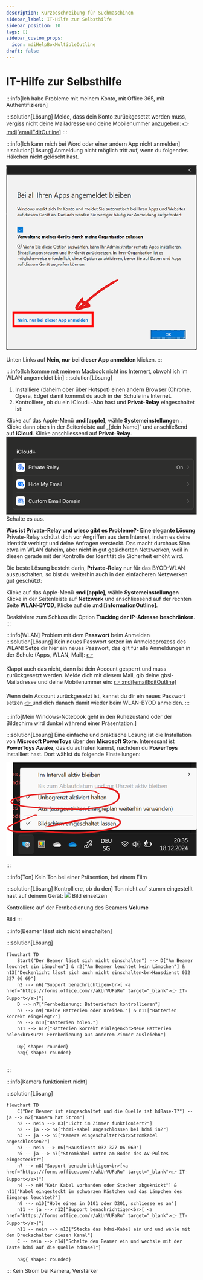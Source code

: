 ```yaml
---
description: Kurzbeschreibung für Suchmaschinen
sidebar_label: IT-Hilfe zur Selbsthilfe
sidebar_position: 10
tags: []
sidebar_custom_props:
  icon: mdiHelpBoxMultipleOutline
draft: false
---
```


# IT-Hilfe zur Selbsthilfe

<Tabs>
  <TabItem value="Mein Gerät" label="Mein Gerät">
:::info[Ich habe Probleme mit meinem Konto, mit Office 365, mit Authentifizieren]

:::solution[Lösung]
Melde, dass dein Konto zurückgesetzt werden muss, vergiss nicht deine Mailadresse und deine Mobilenummer anzugeben: [👉 :mdi[emailEditOutline]](mailto:soarhe.jahany@bernedu.ch?subject=Account%20Sch%C3%BCler%3Ain%20zur%C3%BCcksetzen&body=Guten%20Tag%20Herr%20Jahany%2C%0A%0ABitte%20setzen%20Sie%20meinen%20Account%20zur%C3%BCck%3A%0A%0A%40edu.gbsl.ch%0A%0ATel.%2007%0A%0ABesten%20Dank%20und%20freundliche%20Gr%C3%BCsse)
:::

:::info[Ich kann mich bei Word oder einer andern App nicht anmelden]
:::solution[Lösung]
Anmeldung nicht möglich tritt auf, wenn du folgendes Häkchen nicht gelöscht hast.

![--width=350px](./login-screen-o365.png)

Unten Links auf __Nein, nur bei dieser App anmelden__ klicken.
:::

:::info[Ich komme mit meinem Macbook nicht ins Internert, obwohl ich im WLAN angemeldet bin]
:::solution[Lösung]
1. Installiere (daheim ober über Hotspot) einen andern Browser (Chrome, Opera, Edge) damit kommst du auch in der Schule ins Internet.
2. Kontrolliere, ob du ein iCloud+-Abo hast und __Privat-Relay__ eingeschaltet ist:

Klicke auf das Apple-Menü __:mdi[apple]__, wähle __Systemeinstellungen__ . Klicke dann oben in der Seitenleiste auf „[dein Name]“ und anschließend auf __iCloud__. Klicke anschliessend auf __Privat-Relay__.
![](macprivaterelay.png)
Schalte es aus.

**Was ist Private-Relay und wieso gibt es Probleme?- Eine elegante Lösung**
Private-Relay schützt dich vor Angriffen aus dem Internet, indem es deine Identität verbirgt und deine Anfragen versteckt. Das macht durchaus Sinn etwa im WLAN daheim, aber nicht in gut gesicherten Netzwerken, weil in diesen gerade mit der Kontrolle der Identität die Sicherheit erhöht wird.

Die beste Lösung besteht darin, __Private-Relay__ nur für das BYOD-WLAN auszuschalten, so bist du weiterhin auch in den einfacheren Netzwerken gut geschützt:

Klicke auf das Apple-Menü __:mdi[apple]__, wähle __Systemeinstellungen__ . Klicke in der Seitenleiste auf __Netzwerk__ und anschliessend auf der rechten Seite __WLAN-BYOD__, Klicke auf die __:mdi[informationOutline]__.

Deaktiviere zum Schluss die Option __Tracking der IP-Adresse beschränken__.
:::

:::info[WLAN]
Problem mit dem **Passwort** beim Anmelden
:::solution[Lösung]
Kein neues Passwort setzen im Anmeldeprozess des WLAN! Setze dir hier ein neues Passwort, das gilt für alle Anmeldungen in der Schule (Apps, WLAN, Mail): [👉 ](https://password.edubern.ch/)

Klappt auch das nicht, dann ist dein Account gesperrt und muss zurückgesetzt werden. Melde dich mit diesem Mail, gib deine gbsl-Mailadresse und deine Mobilenummer ein: [👉 :mdi[emailEditOutline]](mailto:soarhe.jahany@bernedu.ch?subject=Account%20Sch%C3%BCler%3Ain%20zur%C3%BCcksetzen&body=Guten%20Tag%20Herr%20Jahany%2C%0A%0ABitte%20setzen%20Sie%20meinen%20Account%20zur%C3%BCck%3A%0A%0A%40edu.gbsl.ch%0A%0ATel.%2007%0A%0ABesten%20Dank%20und%20freundliche%20Gr%C3%BCsse)

Wenn dein Account zurückgesetzt ist, kannst du dir ein neues Passwort setzen [👉 ](https://password.edubern.ch/) und dich danach damit wieder beim WLAN-BYOD anmelden.
:::

:::info[Mein Windows-Notebook geht in den Ruhezustand oder der Bildschirm wird dunkel während einer Präsentation.]

:::solution[Lösung]
Eine einfache und praktische Lösung ist die Installation von __Microsoft PowerToys__ über den __Microsoft Store__. Interessant ist __PowerToys Awake__, das du aufrufen kannst, nachdem du __PowerToys__ installiert hast. Dort wählst du folgende Einstellungen:

![](PowerToysAwake.png)


:::

  </TabItem>
  <TabItem value="Installation D-Gebäude" label="Installation D-Gebäude">
:::info[Ton]
Kein Ton bei einer Präsention, bei einem Film

:::solution[Lösung]
Kontrolliere, ob du den] Ton nicht auf stumm eingestellt hast auf deinem Gerät:
![](lautstärke.png)
Bild einsetzen

Kontrolliere auf der Fernbedienung des Beamers __Volume__

Bild
:::

:::info[Beamer lässt sich nicht einschalten]

:::solution[Lösung]
 
```mermaid
flowchart TD
    Start("Der Beamer lässt sich nicht einschalten") --> D["Am Beamer leuchtet ein Lämpchen"] & n2["Am Beamer leuchtet kein Lämpchen"] & n13["Deckenlicht lässt sich auch nicht einschalten<br>Hausdienst 032 327 06 69"]
    n2 --> n6["Support benachrichtigen<br>[ <a href="https://forms.office.com/r/akUrVUFaRu" target="_blank">👉 IT-Support</a>]"]
    D --> n7["Fernbedienung: Batteriefach kontrollieren"]
    n7 --> n9["Keine Batterien oder Kreiden."] & n11["Batterien korrekt eingelegt?"]
    n9 --> n10["Batterien holen."]
    n11 --> n12["Batterien korrekt einlegen<br>Neue Batterien holen<br>Kurz: Fernbedienung aus anderem Zimmer ausleiehn"]

    D@{ shape: rounded}
    n2@{ shape: rounded}


```
:::

:::info[Kamera funktioniert nicht]

:::solution[Lösung]
 
```mermaid
flowchart TD
    C("Der Beamer ist eingeschaltet und die Quelle ist hdBase-T?") -- ja --> n2["Kamera hat Strom"]
    n2 -- nein --> n3["Licht im Zimmer funktioniert?"]
    n2 -- ja --> n4["hdmi-Kabel angeschlossen bei hdmi in?"]
    n3 -- ja --> n5["Kamera eingeschaltet?<br>Stromkabel angeschlossen?"]
    n3 -- nein --> n6["Hausdienst 032 327 06 069"]
    n5 -- ja --> n7["Stromkabel unten am Boden des AV-Pultes eingesteckt?"]
    n7 --> n8["Support benachrichtigen<br>[<a href="https://forms.office.com/r/akUrVUFaRu" target="_blank">👉 IT-Support</a>]"]
    n4 --> n9["Kein Kabel vorhanden oder Stecker abgeknickt"] & n11["Kabel eingesteckt im schwarzen Kästchen und das Lämpchen des Eingangs leuchtet?"]
    n9 --> n10["Hole eines in D101 oder D201, schliesse es an"]
    n11 -- ja --> n12["Support benachrichtigen<br>[ <a href="https://forms.office.com/r/akUrVUFaRu" target="_blank">👉 IT-Support</a>]"]
    n11 -- nein --> n13["Stecke das hdmi-Kabel ein und und wähle mit dem Druckschalter diesen Kanal"]
    C -- nein --> n14["Schalte den Beamer ein und wechsle mit der Taste hdmi auf die Quelle hdBaseT"]

    n2@{ shape: rounded}

```
:::
</TabItem>
  <TabItem value="Installation M + G" label="Installation M + G">
Kein Strom bei Kamera, Verstärker

</TabItem>
</Tabs>
